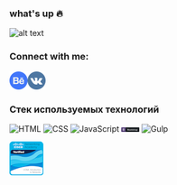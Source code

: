 ### what's up :fire:
![alt text](git-profile_1.png)
### Connect with me:
<a href="https://www.behance.net/Znat">
  <img align="left" alt="behance" width="32px" src="behance.png" />
 </a>
 <a href="https://vk.com/theznat7">
  <img align="left" alt="Vk" width="32px" src="vk.png" />
 </a> 
 <br/>
 <br/>
 
### Стек используемых технологий

![HTML](https://img.shields.io/badge/-HTML-090909?style=for-the-badge&logo=html5)
![CSS](https://img.shields.io/badge/-CSS-090909?style=for-the-badge&logo=css3)
![JavaScript](https://img.shields.io/badge/-JavaScript-090909?style=for-the-badge&logo=JavaScript)
![bootstrap](https://github.com/TheZnat/TheZnat/blob/main/bootstrap_button_icon_151958.png)
![Gulp](https://img.shields.io/badge/-Gulp-090909?style=for-the-badge&logo=gulp)

[![CCNA](https://github.com/TheZnat/TheZnat/blob/main/ccna-introduction-to-networks%20(1).png)](https://www.credly.com/badges/6dbb3a9e-1d15-4c35-ba8d-da2d3d192005/email)

